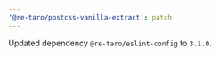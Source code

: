 ```yaml
---
'@re-taro/postcss-vanilla-extract': patch
---
```


Updated dependency `@re-taro/eslint-config` to `3.1.0`.
